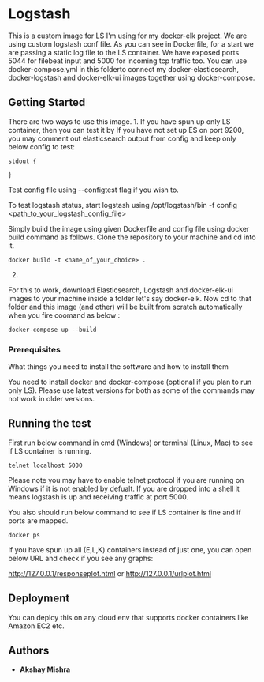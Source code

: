 # Logstash

This is a custom image for LS I'm using for my docker-elk project. 
We are using custom logstash conf file. As you can see in Dockerfile, for a start we are passing a static log file to the LS container.
We have exposed ports 5044 for filebeat input and 5000 for incoming tcp traffic too.
You can use docker-compose.yml in this folderto connect my docker-elasticsearch, docker-logstash and docker-elk-ui images together using docker-compose.

## Getting Started
There are two ways to use this image.
1. 
If you have spun up only LS container, then you can test it by 
If you have not set up ES on port 9200, you may comment out elasticsearch output from config and keep only below config to test: 
	
```
stdout {
	
}
```

Test config file using --configtest flag if you wish to.

To test logstash status, start logstash using /opt/logstash/bin -f config <path_to_your_logstash_config_file>	

Simply build the image using given Dockerfile and config file using docker build command as follows. 
Clone the repository to your machine and cd into it.

```	
docker build -t <name_of_your_choice> .
```	

2. 
For this to work, download Elasticsearch, Logstash and docker-elk-ui images to your machine inside a folder let's say docker-elk. Now cd to that folder and this image (and other) will be built from scratch automatically when you fire coomand as below :

```
docker-compose up --build
```

### Prerequisites

What things you need to install the software and how to install them

You need to install docker and docker-compose (optional if you plan to run only LS).
Please use latest versions for both as some of the commands may not work in older versions.


## Running the test 


First run below command in cmd (Windows) or terminal (Linux, Mac) to see if LS container is running.
		
```
telnet localhost 5000
```

Please note you may have to enable telnet protocol if you are running on Windows if it is not enabled by defualt.
If you are dropped into a shell it means logstash is up and receiving traffic at port 5000.

You also should run below command to see if LS container is fine and if ports are mapped.

```
docker ps
```


If you have spun up all (E,L,K) containers instead of just one, you can open below URL and check if you see any graphs: 

http://127.0.0.1/responseplot.html 	or	http://127.0.0.1/urlplot.html 



## Deployment

You can deploy this on any cloud env that supports docker containers like Amazon EC2 etc.



## Authors

* **Akshay Mishra** 
